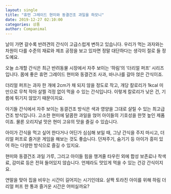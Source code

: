 ```yaml
---
layout: single
title: "휴먼 그레이드 현미와 동결건조 과일을 하모니"
date: 2019-12-27 02:10:00
categories: 상품
author: Companimal
---
```


날이 가면 갈수록 반려견의 간식이 고급스럽게 변하고 있습니다. 우리가 먹는 과자와는 차원이 다를 수준의 재료와 제조 공정을 보고 있자면 정말 대단하다는 생각이 절로 들 정도예요.

오늘 소개할 간식은 최근 반려동물 시장에서 자주 보이는 ‘하림’의 ‘더리얼 퍼프’ 시리즈입니다. 몸에 좋은 휴먼 그레이드 현미와 동결건조 사과, 바나나를 갈아 얹은 간식이죠.

더리얼 퍼프는 과자 한 개에 2cm가 채 되지 않을 정도로 작고, 개당 칼로리가 1kcal 미만으로 무척 작아 살찔 걱정 없이 먹을 수 있는 간식입니다. 이렇게 칼로리가 낮은 건, 기름에 튀기지 않았기 때문이지요.

아기들 간식에서 자주 보이는 동결건조 방식은 색과 영양을 그대로 살릴 수 있는 최고급 건조 방식입니다. 고소한 현미에 달콤한 과일을 얹어 아이들의 기호성을 한껏 높인 제품이죠. 물론 오리지널 맛은 현미 고유의 맛을 즐길 수 있습니다.

아이가 간식을 먹고 싶어 한다거나 어딘가 심심해 보일 때, 그냥 간식을 주지 마시고, 더리얼 퍼프로 즐거운 게임을 해보는 것도 좋습니다. 던져주기, 숨기기 등 아이가 흥미 있어 하는 다양한 방식으로 즐길 수 있지요.

현미와 동결건조 과일 가루, 그리고 아이들 힘을 챙겨줄 타우린 외에 합성 보존료나 착색료, 감미료 등은 전혀 들어있지 않습니다. 언제라도 맛있게 먹을 수 있는 건강 간식이지요.

연말을 맞아 집을 비우는 시간이 길어지는 시기인데요. 살짝 토라진 아이를 위해 하림 더리얼 퍼프 한 통과 즐거운 시간은 어떠실까요?
